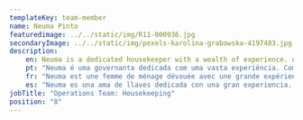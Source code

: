 ```yaml
---
templateKey: team-member
name: Neuma Pinto
featuredimage: ../../static/img/R11-000936.jpg
secondaryImage: ../../static/img/pexels-karolina-grabowska-4197483.jpg
description: 
    en: Neuma is a dedicated housekeeper with a wealth of experience. As a native Brazilian, she brings passion and determination to the team. Her motto is "No Problem!" Always smiling and cheerful, Neuma is a valued and loyal member of the Housekeeping team.
    pt: "Neuma é uma governanta dedicada com uma vasta experiência. Como brasileira nativa, ela traz paixão e determinação para o time. Seu lema é 'Sem problemas!' Sempre sorridente e alegre, Neuma é um membro valioso e leal da equipe de Housekeeping."
    fr: "Neuma est une femme de ménage dévouée avec une grande expérience. En tant que Brésilienne d'origine, elle apporte passion et détermination à l'équipe. Sa devise est 'Pas de problème !' Toujours souriante et de bonne humeur, Neuma est un membre précieux et fidèle de l'équipe d'entretien ménager."
    es: "Neuma es una ama de llaves dedicada con una gran experiencia. Como brasileña nativa, aporta pasión y determinación al equipo. Su lema es '¡No hay problema!' Siempre sonriente y alegre, Neuma es un miembro valioso y leal del equipo de limpieza."
jobTitle: "Operations Team: Housekeeping"
position: "8"
---
```


